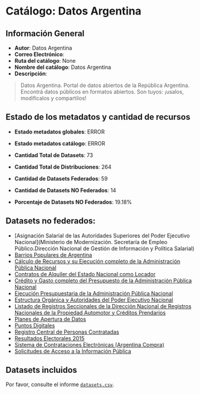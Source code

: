 
# Catálogo: Datos Argentina

## Información General

- **Autor**: Datos Argentina
- **Correo Electrónico**: 
- **Ruta del catálogo**: None
- **Nombre del catálogo**: Datos Argentina
- **Descripción**:

> Datos Argentina. Portal de datos abiertos de la República Argentina. Encontrá datos públicos en formatos abiertos. Son tuyos: ¡usalos, modificalos y compartilos!

## Estado de los metadatos y cantidad de recursos

- **Estado metadatos globales**: ERROR
- **Estado metadatos catálogo**: ERROR
- **Cantidad Total de Datasets**: 73
- **Cantidad Total de Distribuciones**: 264

- **Cantidad de Datasets Federados**: 59
- **Cantidad de Datasets NO Federados**: 14
- **Porcentaje de Datasets NO Federados**: 19.18%

## Datasets no federados:

- [Asignación Salarial de las Autoridades Superiores del Poder Ejecutivo Nacional](Ministerio de Modernización. Secretaría  de Empleo Público.Dirección Nacional de Gestión de Información y Política Salarial)
- [Barrios Populares de Argentina](https://www.argentina.gob.ar/barriospopulares)
- [Cálculo de Recursos y su Ejecución completo de la Administración Pública Nacional](http://sitiodelciudadano.mecon.gov.ar/sici/set_de_datos_vigente.html)
- [Contratos de Alquiler del Estado Nacional como Locador]()
- [Crédito y Gasto completo del Presupuesto de la Administración Pública Nacional]()
- [Ejecución Presupuestaria de la Administración Pública Nacional](http://sitiodelciudadano.mecon.gov.ar )
- [Estructura Orgánica y Autoridades del Poder Ejecutivo Nacional](http://mapadelestado.modernizacion.gob.ar)
- [Listado de Registros Seccionales de la Dirección Nacional de Registros Nacionales de la Propiedad Automotor y Créditos Prendarios]()
- [Planes de Apertura de Datos](https://datosgobar.github.io/pad)
- [Puntos Digitales](http://puntodigital.gob.ar/)
- [Registro Central de Personas Contratadas](http://www.sgp.gob.ar/sitio/empleo/regimenes/contratados/listadocontratados/todos_los_contratos_mensuales/index_main_rcpc.html)
- [Resultados Electorales 2015](http://www.elecciones.gob.ar/articulo_princ.php?secc=2&sub_secc=8)
- [Sistema de Contrataciones Electrónicas  (Argentina Compra)](https://www.argentinacompra.gov.ar/contrataciones)
- [Solicitudes de Acceso a la Información Pública](http://www.mininterior.gov.ar/inicio/index.php)

## Datasets incluidos

Por favor, consulte el informe [`datasets.csv`](datasets.csv).
